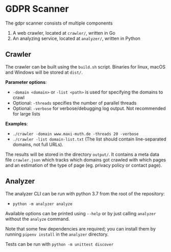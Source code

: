 # GDPR Scanner

The gdpr scanner consists of multiple components

1. A web crawler, located at `crawler/`, written in Go
2. An analyzing service, located at `analyzer/`, written in Python

## Crawler

The crawler can be built using the `build.sh` script. Binaries for linux, macOS and Windows will be stored at `dist/`.

**Parameter options**:
- `-domain <domain>` or `-list <path>` is used for specifying the domains to crawl
- Optional: `-threads`  specifies the number of parallel threads
- Optional: `-verbose` for verbose/debugging log output. Not recommended for large lists

**Examples**:
- `./crawler -domain www.maxi-muth.de -threads 20 -verbose`
- `./crawler -list domain-list.txt` (The list should contain line-separated domains, not full URLs).

The results will be stored in the directory `output/`. It contains a meta data file `crawler.json` which tracks which domains got crawled with which pages and an estimation of the type of page (eg. privacy policy or contact page).


## Analyzer

The analyzer CLI can be run with python 3.7 from the root of the repository:
- `python -m analyzer analyze` 

Available options can be printed using `--help` or by just calling `analyzer` without the `analyze` command. 

Note that some few dependencies are required; you can install them by running `pipenv install` in the `analyzer` directory.

Tests can be run with `python -m unittest discover`
